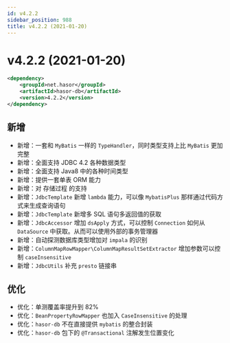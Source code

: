 ```yaml
---
id: v4.2.2
sidebar_position: 988
title: v4.2.2 (2021-01-20)
---
```


# v4.2.2 (2021-01-20)

```xml
<dependency>
    <groupId>net.hasor</groupId>
    <artifactId>hasor-db</artifactId>
    <version>4.2.2</version>
</dependency>
```

## 新增
- 新增：一套和 `MyBatis` 一样的 `TypeHandler`，同时类型支持上比 `MyBatis` 更加完整
- 新增：全面支持 JDBC 4.2 各种数据类型
- 新增：全面支持 Java8 中的各种时间类型
- 新增：提供一套单表 ORM 能力
- 新增：对 存储过程 的支持
- 新增：`JdbcTemplate` 新增 `lambda` 能力，可以像 `MybatisPlus` 那样通过代码方式来生成查询语句
- 新增：`JdbcTemplate` 新增多 SQL 语句多返回值的获取
- 新增：`JdbcAccessor` 增加 `dsApply` 方式，可以控制 `Connection` 如何从 `DataSource` 中获取。从而可以使用外部的事务管理器
- 新增：自动探测数据库类型增加对 `impala` 的识别
- 新增：`ColumnMapRowMapper\ColumnMapResultSetExtractor` 增加参数可以控制 `caseInsensitive`
- 新增：`JdbcUtils` 补充 `presto` 链接串

## 优化
- 优化：单测覆盖率提升到 82%
- 优化：`BeanPropertyRowMapper` 也加入 `CaseInsensitive` 的处理
- 优化：`hasor-db` 不在直接提供 `mybatis` 的整合封装
- 优化：`hasor-db` 包下的 `@Transactional` 注解发生位置变化
